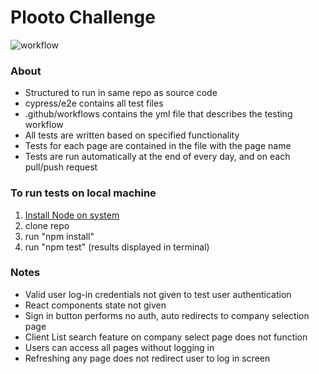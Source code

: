 # Plooto Challenge
![workflow](https://github.com/waleedrizwan/plooto_challenge/actions/workflows/node.js.yml/badge.svg)

### About
- Structured to run in same repo as source code 
- cypress/e2e contains all test files
- .github/workflows contains the yml file that describes the testing workflow
- All tests are written based on specified functionality 
- Tests for each page are contained in the file with the page name
- Tests are run automatically at the end of every day, and on each pull/push request 

### To run tests on local machine 

1. [Install Node on system](https://nodejs.org/en/download/)
2. clone repo
3. run "npm install"
4. run "npm test" (results displayed in terminal)

### Notes
- Valid user log-in credentials not given to test user authentication
- React components state not given 
- Sign in button performs no auth, auto redirects to company selection page
- Client List search feature on company select page does not function 
- Users can access all pages without logging in
- Refreshing any page does not redirect user to log in screen